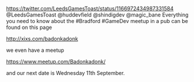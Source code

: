 https://twitter.com/LeedsGamesToast/status/1166972434987331584 @LeedsGamesToast @huddevfield @shindigdev @magic_bane Everything you need to know about the #Bradford #GameDev meetup in a pub can be found on this page

http://xixs.com/badonkadonk

we even have a meetup

https://www.meetup.com/Badonkadonk/

and our next date is Wednesday 11th September.